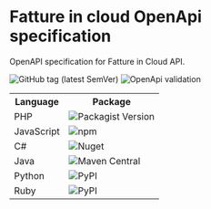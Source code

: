 # Fatture in cloud OpenApi specification

OpenAPI specification for Fatture in Cloud API.

<img alt="GitHub tag (latest SemVer)" src="https://img.shields.io/github/v/tag/fattureincloud/openapi-fattureincloud?color=violet&label=release&sort=semver">

<img alt ="OpenApi validation" src="https://validator.swagger.io/validator?url=https://raw.githubusercontent.com/fattureincloud/openapi-fattureincloud/master/openapi.yaml">

<table>
    <tr><th>Language</th><th>Package</th></tr>
    <tr><td>PHP</td><td><img alt="Packagist Version" src="https://img.shields.io/packagist/v/fattureincloud/fattureincloud-php-sdk?color=8892be"></td></tr>
    <tr><td>JavaScript</td><td><img alt="npm" src="https://img.shields.io/npm/v/@fattureincloud/fattureincloud-js-sdk?color=ffeb42"></td></tr>
    <tr><td>C#</td><td><img alt="Nuget" src="https://img.shields.io/nuget/v/It.FattureInCloud.Sdk?color=7b2f85"></td></tr>
    <tr><td>Java</td><td><img alt="Maven Central" src="https://img.shields.io/maven-central/v/it.fattureincloud/fattureincloud-java-sdk?color=b07219"></td></tr>
    <tr><td>Python</td><td><img alt="PyPI" src="https://img.shields.io/pypi/v/fattureincloud-python-sdk?color=16c0f8"></td></tr>
    <tr><td>Ruby</td><td><img alt="PyPI" src="https://img.shields.io/pypi/v/fattureincloud-python-sdk?color=c22815"></td></tr>
</table>

